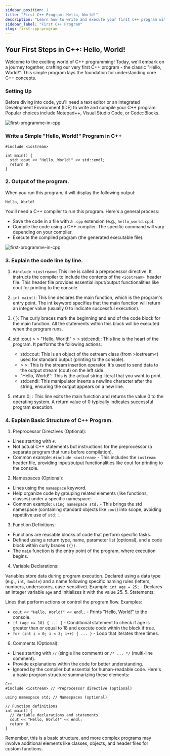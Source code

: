 ```yaml
---
sidebar_position: 1
title: "First C++ Program: Hello, World!"
description: "Learn how to write and execute your first C++ program with a simple 'Hello, World!' example."
sidebar_label: "First C++ Program"
slug: first-cpp-program
---
```


## Your First Steps in C++: Hello, World!

Welcome to the exciting world of C++ programming! Today, we'll embark on a journey together, crafting our very first C++ program - the classic "Hello, World!". This simple program lays the foundation for understanding core C++ concepts.

### Setting Up

Before diving into code, you'll need a text editor or an Integrated Development Environment (IDE) to write and compile your C++ program. Popular choices include Notepad++, Visual Studio Code, or Code::Blocks.

![first-programme-in-cpp](../../static/img/day-02/first-program.png) 

### Write a Simple "Hello, World!" Program in C++

```
#include <iostream>

int main() {
  std::cout << "Hello, World!" << std::endl;
  return 0;
}

```
### 2. Output of the program.
When you run this program, it will display the following output:
``` 
Hello, World!
```
You'll need a C++ compiler to run this program. Here's a general process:

- Save the code in a file with a `.cpp` extension (e.g., `hello_world.cpp`).
- Compile the code using a C++ compiler. The specific command will vary depending on your compiler.
- Execute the compiled program (the generated executable file).

![first-programme-in-cpp](../../static/img/day-02/first-program.png) 

### 3. Explain the code line by line.

1. `#include <iostream>`: This line is called a preprocessor directive. It instructs the compiler to include the contents of the `<iostream> `header file. This header file provides essential input/output functionalities like cout for printing to the console.


2. `int main()`: This line declares the main function, which is the program's entry point. The int keyword specifies that the main function will return an integer value (usually 0 to indicate successful execution).


3. { }: The curly braces mark the beginning and end of the code block for the main function. All the statements within this block will be executed when the program runs.

4. std::cout &gt; &gt; "Hello, World!" &gt; &gt; std::endl;: This line is the heart of the program. It performs the following actions:

   - std::cout: This is an object of the ostream class (from &gt;iostream&lt;) used for standard output (printing to the console).
   - &gt; &gt;: This is the stream insertion operator. It's used to send data to the output stream (cout) on the left side.
   - "Hello, World!": This is the actual string literal that you want to print.
   - std::endl: This manipulator inserts a newline character after the string, ensuring the output appears on a new line.
5. return 0; : This line exits the main function and returns the value 0 to the operating system. A return value of 0 typically indicates successful program execution.

### 4. Explain Basic Structure of C++ Program.
1. Preprocessor Directives (Optional):

- Lines starting with `#`.
- Not actual C++ statements but instructions for the preprocessor (a separate program that runs before compilation).
- Common example: `#include <iostream>` - This includes the `iostream` header file, providing input/output functionalities like cout for printing to the console.
2. Namespaces (Optional):

- Lines using the `namespace` keyword.
- Help organize code by grouping related elements (like functions, classes) under a specific namespace.
- Common example: `using namespace std;` - This brings the std namespace (containing standard objects like `cout`) into scope, avoiding repetitive use of `std::`.
3. Function Definitions:

- Functions are reusable blocks of code that perform specific tasks.
- Defined using a return type, name, parameter list (optional), and a code block within curly braces `({})`.
- The `main` function is the entry point of the program, where execution begins.
4. Variable Declarations:

Variables store data during program execution.
Declared using a data type (e.g., `int`, `double`) and a name following specific naming rules (letters, numbers, underscores, case-sensitive).
Example: `int age = 25;` - Declares an integer variable `age` and initializes it with the value 25.
5. Statements:

Lines that perform actions or control the program flow.
Examples:
 - `cout << "Hello, World!" << endl;` - Prints "Hello, World!" to the console.
 - `if (age >= 18) { ... }` - Conditional statement to check if age is greater than or equal to 18 and execute code within the block if true.
 - `for (int i = 0; i < 3; i++) { ... }` - Loop that iterates three times.
6. Comments (Optional):

- Lines starting with `//` (single line comment) or `/* ... */` (multi-line comment).
- Provide explanations within the code for better understanding.
- Ignored by the compiler but essential for human-readable code.
Here's a basic program structure summarizing these elements:
```
C++
#include <iostream> // Preprocessor directive (optional)

using namespace std; // Namespaces (optional)

// Function definitions
int main() {
  // Variable declarations and statements
  cout << "Hello, World!" << endl;
  return 0;
}
```


Remember, this is a basic structure, and more complex programs may involve additional elements like classes, objects, and header files for custom functions.